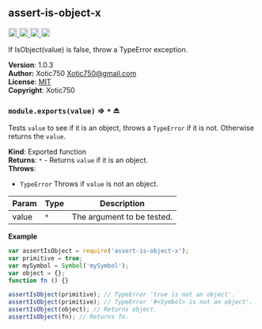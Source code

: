 <a name="module_assert-is-object-x"></a>
## assert-is-object-x
<a href="https://travis-ci.org/Xotic750/assert-is-object-x"
title="Travis status">
<img
src="https://travis-ci.org/Xotic750/assert-is-object-x.svg?branch=master"
alt="Travis status" height="18">
</a>
<a href="https://david-dm.org/Xotic750/assert-is-object-x"
title="Dependency status">
<img src="https://david-dm.org/Xotic750/assert-is-object-x.svg"
alt="Dependency status" height="18"/>
</a>
<a
href="https://david-dm.org/Xotic750/assert-is-object-x#info=devDependencies"
title="devDependency status">
<img src="https://david-dm.org/Xotic750/assert-is-object-x/dev-status.svg"
alt="devDependency status" height="18"/>
</a>
<a href="https://badge.fury.io/js/assert-is-object-x" title="npm version">
<img src="https://badge.fury.io/js/assert-is-object-x.svg"
alt="npm version" height="18">
</a>

If IsObject(value) is false, throw a TypeError exception.

**Version**: 1.0.3  
**Author:** Xotic750 <Xotic750@gmail.com>  
**License**: [MIT](&lt;https://opensource.org/licenses/MIT&gt;)  
**Copyright**: Xotic750  
<a name="exp_module_assert-is-object-x--module.exports"></a>
### `module.exports(value)` ⇒ <code>\*</code> ⏏
Tests `value` to see if it is an object, throws a `TypeError` if it is
not. Otherwise returns the `value`.

**Kind**: Exported function  
**Returns**: <code>\*</code> - Returns `value` if it is an object.  
**Throws**:

- <code>TypeError</code> Throws if `value` is not an object.


| Param | Type | Description |
| --- | --- | --- |
| value | <code>\*</code> | The argument to be tested. |

**Example**  
```js
var assertIsObject = require('assert-is-object-x');
var primitive = true;
var mySymbol = Symbol('mySymbol');
var object = {};
function fn () {}

assertIsObject(primitive); // TypeError 'true is not an object'.
assertIsObject(primitive); // TypeError '#<Symbol> is not an object'.
assertIsObject(object); // Returns object.
assertIsObject(fn); // Returns fn.
```

